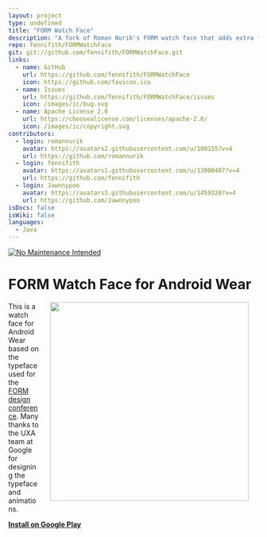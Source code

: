 ```yaml
---
layout: project
type: undefined
title: "FORM Watch Face"
description: "A fork of Roman Nurik's FORM watch face that adds extra features for Android Wear 2.0."
repo: fennifith/FORMWatchFace
git: git://github.com/fennifith/FORMWatchFace.git
links:
  - name: GitHub
    url: https://github.com/fennifith/FORMWatchFace
    icon: https://github.com/favicon.ico
  - name: Issues
    url: https://github.com/fennifith/FORMWatchFace/issues
    icon: /images/ic/bug.svg
  - name: Apache License 2.0
    url: https://choosealicense.com/licenses/apache-2.0/
    icon: /images/ic/copyright.svg
contributors:
  - login: romannurik
    avatar: https://avatars2.githubusercontent.com/u/100155?v=4
    url: https://github.com/romannurik
  - login: fennifith
    avatar: https://avatars1.githubusercontent.com/u/13000407?v=4
    url: https://github.com/fennifith
  - login: Jawnnypoo
    avatar: https://avatars3.githubusercontent.com/u/1459320?v=4
    url: https://github.com/Jawnnypoo
isDocs: false
isWiki: false
languages:
  - Java
---
```


[![No Maintenance Intended](http://unmaintained.tech/badge.svg)](http://unmaintained.tech/)

FORM Watch Face for Android Wear
================================

<img src="https://github.com/romannurik/FORMWatchFace/raw/master/art/feature.png" width="400" align="right" hspace="20">

This is a watch face for Android Wear based on the typeface used for the [FORM design conference](http://www.google.com/design/form). Many thanks to the UXA team at Google for designing the typeface and animations.

**[Install on Google Play](https://play.google.com/store/apps/details?id=net.nurik.roman.formwatchface)**
